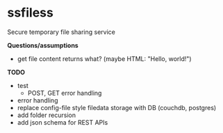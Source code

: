 # ssfiless
Secure temporary file sharing service

**Questions/assumptions**
* get file content returns what? (maybe HTML: "<html>Hello, world!</html>")


**TODO**
* test
  * POST, GET error handling
* error handling
* replace config-file style filedata storage with DB (couchdb, postgres)
* add folder recursion
* add json schema for REST APIs
